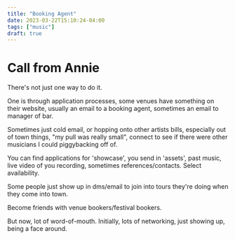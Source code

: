 ```yaml
---
title: "Booking Agent"
date: 2023-03-22T15:10:24-04:00
tags: ["music"]
draft: true
---
```


# Call from Annie 

There's not just one way to do it.

One is through application processes, some venues have something on their website, usually an email to a booking agent, sometimes an email to manager of bar.

Sometimes just cold email, or hopping onto other artists bills, especially out of town things, "my pull was really small", connect to see if there were other musicians I could piggybacking off of.

You can find applications for 'showcase', you send in 'assets', past music, live video of you recording, sometimes references/contacts. Select availability.

Some people just show up in dms/email to join into tours they're doing when they come into town.

Become friends with venue bookers/festival bookers.

But now, lot of word-of-mouth. Initially, lots of networking, just showing up, being a face around.
